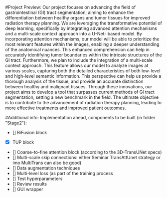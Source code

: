 #Project Preview:
Our project focuses on advancing the field of gastrointestinal (GI) tract segmentation, aiming to
enhance the differentiation between healthy organs and tumor tissues for improved radiation
therapy planning. We are leveraging the transformative potential of deep learning, specifically by
integrating advanced attention mechanisms and a multi-scale context approach into a U-Net-
based model.
By incorporating attention mechanisms, our model will be able to prioritize the most relevant
features within the images, enabling a deeper understanding of the anatomical nuances. This
enhanced comprehension can help in accurately identifying tumor boundaries within the intricate
structures of the GI tract.
Furthermore, we plan to include the integration of a multi-scale context approach. This feature
allows our model to analyze images at various scales, capturing both the detailed characteristics
of both low-level and high-level semantic information. This perspective can help us provide a
thorough analysis of the tissue, and provide an accurate distinction between healthy and
malignant tissues.
Through these innovations, our project aims to develop a tool that surpasses current methods of
GI tract segmentation, setting a new benchmark in the field. The ultimate objective is to
contribute to the advancement of radiation therapy planning, leading to more effective treatments
and improved patient outcomes.

#Additional info:
Implementation ahead, components to be built (in folder "Stage2"):
- [] BiFusion block
- [X] TUP block
- [] Coarse-to-fine attention block (according to the 3D-TransUNet specs)
- [] Multi-scale skip connections: either Seminar TransAttUnet strategy or imo MultiTrans can also be good)
- [] Data augmentation techniques
- [] Multi-level loss (as part of the training process
- [] Test hyperparameters
- [] Review results
- [] GUI wrapper
